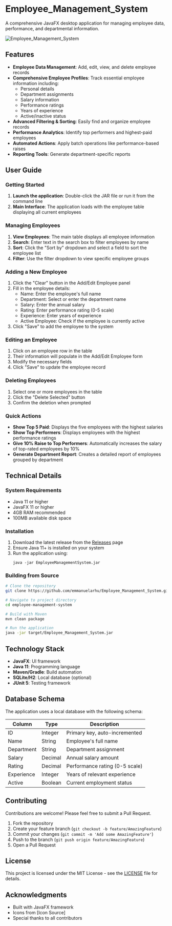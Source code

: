 # Employee_Management_System

A comprehensive JavaFX desktop application for managing employee data, performance, and departmental information.

![Employee_Management_System](https://github.com/user-attachments/assets/d3996c75-fd02-413f-afe2-5e2dbfadd2c3)

## Features

- **Employee Data Management**: Add, edit, view, and delete employee records
- **Comprehensive Employee Profiles**: Track essential employee information including:
  - Personal details
  - Department assignments
  - Salary information
  - Performance ratings
  - Years of experience
  - Active/inactive status
- **Advanced Filtering & Sorting**: Easily find and organize employee records
- **Performance Analytics**: Identify top performers and highest-paid employees
- **Automated Actions**: Apply batch operations like performance-based raises
- **Reporting Tools**: Generate department-specific reports

## User Guide

### Getting Started
1. **Launch the application**: Double-click the JAR file or run it from the command line
2. **Main Interface**: The application loads with the employee table displaying all current employees

### Managing Employees
1. **View Employees**: The main table displays all employee information
2. **Search**: Enter text in the search box to filter employees by name
3. **Sort**: Click the "Sort by" dropdown and select a field to sort the employee list
4. **Filter**: Use the filter dropdown to view specific employee groups

### Adding a New Employee
1. Click the "Clear" button in the Add/Edit Employee panel
2. Fill in the employee details:
   - Name: Enter the employee's full name
   - Department: Select or enter the department name
   - Salary: Enter the annual salary
   - Rating: Enter performance rating (0-5 scale)
   - Experience: Enter years of experience
   - Active Employee: Check if the employee is currently active
3. Click "Save" to add the employee to the system

### Editing an Employee
1. Click on an employee row in the table
2. Their information will populate in the Add/Edit Employee form
3. Modify the necessary fields
4. Click "Save" to update the employee record

### Deleting Employees
1. Select one or more employees in the table
2. Click the "Delete Selected" button
3. Confirm the deletion when prompted

### Quick Actions
- **Show Top 5 Paid**: Displays the five employees with the highest salaries
- **Show Top Performers**: Displays employees with the highest performance ratings
- **Give 10% Raise to Top Performers**: Automatically increases the salary of top-rated employees by 10%
- **Generate Department Report**: Creates a detailed report of employees grouped by department

## Technical Details

### System Requirements
- Java 11 or higher
- JavaFX 11 or higher
- 4GB RAM recommended
- 100MB available disk space

### Installation

1. Download the latest release from the [Releases](https://github.com/emmanuelarhu/Employee_Management_System/releases) page
2. Ensure Java 11+ is installed on your system
3. Run the application using:
   ```
   java -jar EmployeeManagementSystem.jar
   ```

### Building from Source

```bash
# Clone the repository
git clone https://github.com/emmanuelarhu/Employee_Management_System.git

# Navigate to project directory
cd employee-management-system

# Build with Maven
mvn clean package

# Run the application
java -jar target/Employee_Management_System.jar
```

## Technology Stack

- **JavaFX**: UI framework
- **Java 11**: Programming language
- **Maven/Gradle**: Build automation
- **SQLite/H2**: Local database (optional)
- **JUnit 5**: Testing framework

## Database Schema

The application uses a local database with the following schema:

| Column | Type | Description |
|--------|------|-------------|
| ID | Integer | Primary key, auto-incremented |
| Name | String | Employee's full name |
| Department | String | Department assignment |
| Salary | Decimal | Annual salary amount |
| Rating | Decimal | Performance rating (0-5 scale) |
| Experience | Integer | Years of relevant experience |
| Active | Boolean | Current employment status |

## Contributing

Contributions are welcome! Please feel free to submit a Pull Request.

1. Fork the repository
2. Create your feature branch (`git checkout -b feature/AmazingFeature`)
3. Commit your changes (`git commit -m 'Add some AmazingFeature'`)
4. Push to the branch (`git push origin feature/AmazingFeature`)
5. Open a Pull Request

## License

This project is licensed under the MIT License - see the [LICENSE](LICENSE) file for details.

## Acknowledgments

- Built with JavaFX framework
- Icons from [Icon Source]
- Special thanks to all contributors
